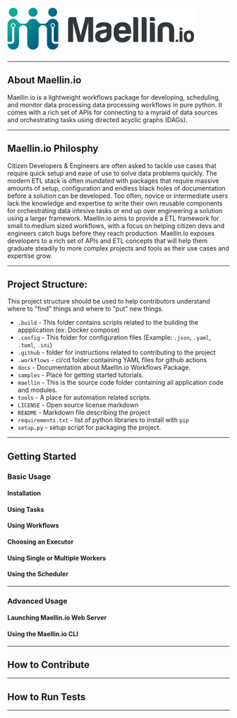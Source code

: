 # ![img](maellin/app/assets/img/logos/logo_01.png)
---

## About Maellin.io
Maellin.io is a lightweight workflows package for developing, scheduling, and monitor data processing data processing workflows in pure python. It comes with a rich set of APIs for connecting to a myraid of data sources and orchestrating tasks using directed acyclic graphs (DAGs).

---

## Maellin.io Philosphy
Citizen Developers & Engineers are often asked to tackle use cases that require quick setup and ease of use to solve data problems quickly. The modern ETL stack is often inundated with packages that require massive amounts of setup, configuration and endless black holes of documentation before a solution can be developed. Too often, novice or intermediate users lack the knowledge and expertise to write their own reusable components for orchestrating data intesive tasks or end up over engineering a solution using a larger framework. Maellin.io aims to provide a ETL framework for small to medium sized workflows, with a focus on helping citizen devs and engineers catch bugs before they reach production. Maellin.io exposes developers to a rich set of APIs and ETL concepts that will help them graduate steadily to more complex projects and tools as their use cases and expertise grow. 

---
## Project Structure:
This project structure should be used to help contributors understand where to "find" things and where to "put" new things. 
*   `.build` - This folder contains scripts related to the building the appplication (ex: Docker compose)
*   `.config` - This folder for configuration files (Example: `.json`, `.yaml`, `.toml`, `.ini`)
*   `.github` - folder for instructions related to contributing to the project
*   `.workflows` - ci/cd folder containing YAML files for github actions
*   `docs` - Documentation about Maellin.io Workflows Package.
*   `samples` - Place for getting started tutorials.
*   `maellin` - This is the source code folder containing all application code and modules.
*   `tools` - A place for automation related scripts.
*   `LICENSE` - Open source license markdown
*   `README` - Markdown file describing the project
*   `requirements.txt` - list of python libraries to install with `pip`
*   `setup.py` - setup script for packaging the project. 

---

## Getting Started 
### Basic Usage
#### Installation
#### Using Tasks
#### Using Workflows
#### Choosing an Executor
#### Using Single or Multiple Workers
#### Using the Scheduler

---
### Advanced Usage
#### Launching Maellin.io Web Server
#### Using the Maellin.io CLI

---
## How to Contribute

---

## How to Run Tests

---
